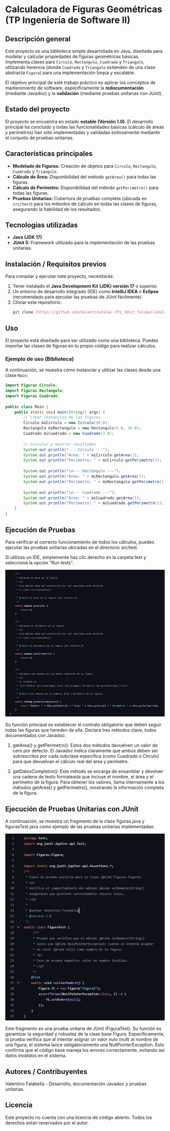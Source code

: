 # Calculadora de Figuras Geométricas (TP Ingeniería de Software II)

## Descripción general

Este proyecto es una biblioteca simple desarrollada en Java, diseñada para modelar y calcular propiedades de figuras geométricas básicas. Implementa clases para `Circulo`, `Rectangulo`, `Cuadrado` y `Triangulo`, utilizando herencia (donde `Cuadrado` y `Triangulo` extienden de una clase abstracta `Figura`) para una implementación limpia y escalable.

El objetivo principal de este trabajo práctico es aplicar los conceptos de mantenimiento de software, específicamente la **redocumentación** (mediante Javadoc) y la **validación** (mediante pruebas unitarias con JUnit).

## Estado del proyecto

El proyecto se encuentra en estado **estable (Versión 1.0)**. El desarrollo principal ha concluido y todas las funcionalidades básicas (cálculo de áreas y perímetros) han sido implementadas y validadas exitosamente mediante el conjunto de pruebas unitarias.

## Características principales

* **Modelado de Figuras:** Creación de objetos para `Circulo`, `Rectangulo`, `Cuadrado` y `Triangulo`.
* **Cálculo de Área:** Disponibilidad del método `getArea()` para todas las figuras.
* **Cálculo de Perímetro:** Disponibilidad del método `getPerimetro()` para todas las figuras.
* **Pruebas Unitarias:** Cobertura de pruebas completa (ubicada en `src/test`) para los métodos de cálculo en todas las clases de figuras, asegurando la fiabilidad de los resultados.

## Tecnologías utilizadas

* **Java (JDK 17)**
* **JUnit 5:** Framework utilizado para la implementación de las pruebas unitarias.

## Instalación / Requisitos previos

Para compilar y ejecutar este proyecto, necesitarás:

1.  Tener instalado el **Java Development Kit (JDK) versión 17** o superior.
2.  Un entorno de desarrollo integrado (IDE) como **IntelliJ IDEA** o **Eclipse** (recomendado para ejecutar las pruebas de JUnit fácilmente).
3.  Clonar este repositorio:
    ```bash
    git clone [https://github.com/ValentinoFala/-TP1_JUnit_FalabellaValentino.git](https://github.com/ValentinoFala/-TP1_JUnit_FalabellaValentino.git)
    ```

## Uso

El proyecto está diseñado para ser utilizado como una biblioteca. Puedes importar las clases de figuras en tu propio código para realizar cálculos.

### Ejemplo de uso (Biblioteca)

A continuación, se muestra cómo instanciar y utilizar las clases desde una clase `Main`:

```java
import Figuras.Circulo;
import Figuras.Rectangulo;
import Figuras.Cuadrado;

public class Main {
    public static void main(String[] args) {
        // Crear instancias de las figuras
        Circulo miCirculo = new Circulo(10.0);
        Rectangulo miRectangulo = new Rectangulo(5.0, 10.0);
        Cuadrado miCuadrado = new Cuadrado(7.0);

        // Calcular y mostrar resultados
        System.out.println("--- Círculo ---");
        System.out.println("Área: " + miCirculo.getArea());
        System.out.println("Perímetro: " + miCirculo.getPerimetro());

        System.out.println("\n--- Rectángulo ---");
        System.out.println("Área: " + miRectangulo.getArea());
        System.out.println("Perímetro: " + miRectangulo.getPerimetro());
        
        System.out.println("\n--- Cuadrado ---");
        System.out.println("Área: " + miCuadrado.getArea());
        System.out.println("Perímetro: " + miCuadrado.getPerimetro());
    }
}
  ```
## Ejecución de Pruebas
Para verificar el correcto funcionamiento de todos los cálculos, puedes ejecutar las pruebas unitarias ubicadas en el directorio src/test.

Si utilizas un IDE, simplemente haz clic derecho en la carpeta test y selecciona la opción "Run tests".

![Prueba de figuras.java](Capturas/FuncionamientoDeClaseFigura.png)

Su función principal es establecer el contrato obligatorio que deben seguir todas las figuras que hereden de ella. Declara tres métodos clave, todos documentados con Javadoc:

1. getArea() y getPerimetro(): Estos dos métodos devuelven un valor de cero por defecto. El Javadoc indica claramente que ambos deben ser sobrescritos por cada subclase específica (como Cuadrado o Círculo) para que devuelvan el cálculo real del área y perímetro.

2. getDatosCompletos(): Este método se encarga de ensamblar y devolver una cadena de texto formateada que incluye el nombre, el área y el perímetro de la figura. Para obtener los valores, llama internamente a los métodos getArea() y getPerimetro(), mostrando la información completa de la figura.

## Ejecución de Pruebas Unitarias con JUnit
A continuación, se muestra un fragmento de la clase figuras.java y figurasTest.java como ejemplo de las pruebas unitarias implementadas:

![Prueba de figurasTest.java](Capturas/FuncionamientoDeClaseFiguraTest.png)

Este fragmento es una prueba unitaria de JUnit (FiguraTest). Su función es garantizar la seguridad y robustez de la clase base Figura. Específicamente, la prueba verifica que al intentar asignar un valor nulo (null) al nombre de una figura, el sistema lance obligatoriamente una NullPointerException. Esto confirma que el código base maneja los errores correctamente, evitando así datos inválidos en el sistema.

## Autores / Contribuyentes
Valentino Falabella - Desarrollo, documentación Javadoc y pruebas unitarias.

## Licencia
Este proyecto no cuenta con una licencia de código abierto. Todos los derechos están reservados por el autor.
